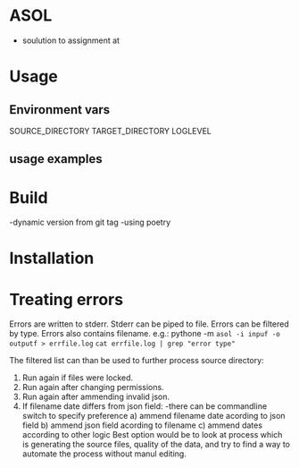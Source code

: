 # ASOL
- soulution to assignment at 
# Usage
## Environment vars
SOURCE_DIRECTORY
TARGET_DIRECTORY
LOGLEVEL

## usage examples

# Build
-dynamic version from git tag
-using poetry
 
# Installation

# Treating errors
Errors are written to stderr. Stderr can be piped to file.
Errors can be filtered by type. Errors also contains filename. 
e.g.: 
pythone -m `asol -i inpuf -o outputf > errfile.log`
`cat errfile.log | grep "error type"`

The filtered list can than be used to further process source directory:
1. Run again if files were locked.
2. Run again after changing permissions.
3. Run again after ammending invalid json.
4. If filename date differs from json field:
-there can be commandline switch to specify preference
a) ammend filename date acording to json field
b) ammend json field acording to filename
c) ammend dates according to other logic
Best option would be to look at process which is generating the source files, quality of the data, and try to find a way to automate the process without manul editing.







